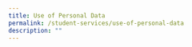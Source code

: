 ```yaml
---
title: Use of Personal Data
permalink: /student-services/use-of-personal-data
description: ""
---
```

